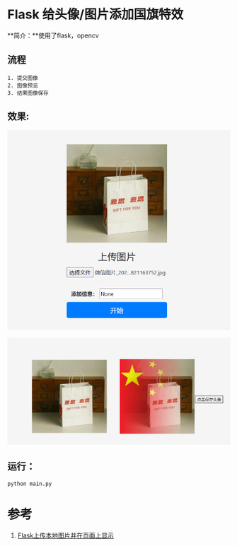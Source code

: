 # Flask 给头像/图片添加国旗特效
**简介：**使用了flask，opencv

## 流程
    1. 提交图像
    2. 图像预览
    3. 结果图像保存


## 效果:
![](doc\result1.jpg)



![](doc\result2.jpg)

## 运行：

```python
python main.py
```




# 参考
1. [Flask上传本地图片并在页面上显示](https://blog.csdn.net/dcrmg/article/details/81987808)